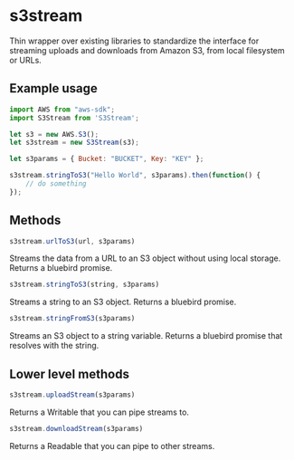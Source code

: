 # s3stream
Thin wrapper over existing libraries to standardize the interface for streaming uploads and downloads from Amazon S3, from local filesystem or URLs.

## Example usage
```js
import AWS from "aws-sdk";
import S3Stream from 'S3Stream';

let s3 = new AWS.S3();
let s3stream = new S3Stream(s3);

let s3params = { Bucket: "BUCKET", Key: "KEY" };

s3stream.stringToS3("Hello World", s3params).then(function() {
	// do something
});
```
## Methods

```js
s3stream.urlToS3(url, s3params)
```
Streams the data from a URL to an S3 object without using local storage. Returns a bluebird promise.

```js
s3stream.stringToS3(string, s3params)
```
Streams a string to an S3 object. Returns a bluebird promise.

```js
s3stream.stringFromS3(s3params)
```
Streams an S3 object to a string variable. Returns a bluebird promise that resolves with the string.


## Lower level methods

```js
s3stream.uploadStream(s3params)
```
Returns a Writable that you can pipe streams to.

```js
s3stream.downloadStream(s3params)
```
Returns a Readable that you can pipe to other streams.


